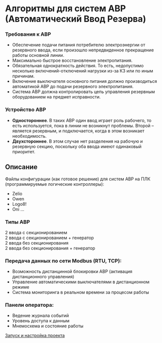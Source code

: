 # Алгоритмы для систем АВР (Автоматический Ввод Резерва)

### Требования к АВР

* Обеспечение подачи питания потребителю электроэнергии от резервного ввода, если произошло непредвиденное прекращение работы основной линии.
* Максимально быстрое восстановление электропитания.
* Обязательная однократность действия. То есть, недопустимо несколько включений-отключений нагрузки из-за КЗ или по иным причинам.
* Включение выключателя основного питания должно производиться автоматикой АВР до подачи резервного электропитания.
* Система АВР должна контролировать цепь управления резервным оборудованием на предмет исправности.

### Устройство АВР

* **Одностороннее**. В таких АВР один ввод играет роль рабочего, то есть используется, пока в линии не возникнут проблемы. Второй – является резервным, и подключается, когда в этом возникает необходимость.
* **Двухстороннее**. В этом случае нет разделения на рабочую и резервную секцию, поскольку оба ввода имеют одинаковый приоритет.

## Описание

Файлы конфигурации (как готовое решение) для систем АВР на ПЛК (программируемые логические контроллеры):
* Zelio
* Owen
* Logo8!
* Oni ...

### Типы АВР
2 ввода с секционированием <br>
2 ввода с секционированием + генератор<br>
2 ввода без секционирования<br>
2 ввода без секционирования + генератор<br>

### Передача данных по сети **Modbus** (RTU, TCP):
* Возможность дистанцинной блокировки АВР (активация дистанционного управления)
* Управление автоматическими выключателями в дистанционном режиме
* Система мониторинга в реальном времени за процесом работы

### Панели оператора:
* Ведение журнала событий
* Уровень доступа к данным
* Мнемосхема и состояние работы

[Запуск и настройка проекта](Settings.md)
